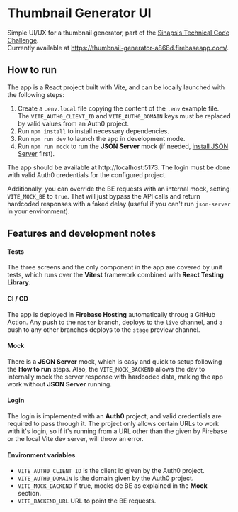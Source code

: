 # Thumbnail Generator UI

Simple UI/UX for a thumbnail generator, part of the [Sinapsis Technical Code Challenge](https://github.com/sinapsis-co/sinapsis-code-challenge).  
Currently available at https://thumbnail-generator-a868d.firebaseapp.com/.

## How to run

The app is a React project built with Vite, and can be locally launched with the following steps:

1. Create a `.env.local` file copying the content of the `.env` example file. The `VITE_AUTH0_CLIENT_ID` and `VITE_AUTH0_DOMAIN` keys must be replaced by valid values from an Auth0 project.
2. Run `npm install` to install necessary dependencies.
3. Run `npm run dev` to launch the app in development mode.
4. Run `npm run mock` to run the **JSON Server** mock (if needed, [install JSON Server](https://github.com/typicode/json-server#getting-started) first).

The app should be available at http://localhost:5173. The login must be done with valid Auth0 credentials for the configured project.

Additionally, you can override the BE requests with an internal mock, setting `VITE_MOCK_BE` to `true`. That will just bypass the API calls and return hardcoded responses with a faked delay (useful if you can't run `json-server` in your environment).

## Features and development notes
#### Tests
The three screens and the only component in the app are covered by unit tests, which runs over the **Vitest** framework combined with **React Testing Library**.
#### CI / CD
The app is deployed in **Firebase Hosting** automatically throug a GitHub Action. Any push to the `master` branch, deploys to the `live` channel, and a push to any other branches deploys to the `stage` preview channel.
#### Mock
There is a **JSON Server** mock, which is easy and quick to setup following the **How to run** steps. Also, the `VITE_MOCK_BACKEND` allows the dev to internally mock the server response with hardcoded data, making the app work without **JSON Server** running.
#### Login
The login is implemented with an **Auth0** project, and valid credentials are required to pass through it. The project only allows certain URLs to work with it's login, so if it's running from a URL other than the given by Firebase or the local Vite dev server, will throw an error.
#### Environment variables
- `VITE_AUTH0_CLIENT_ID` is the client id given by the Auth0 project.
- `VITE_AUTH0_DOMAIN` is the domain given by the Auth0 project.
- `VITE_MOCK_BACKEND` if true, mocks de BE as explained in the **Mock** section.
 - `VITE_BACKEND_URL` URL to point the BE requests.
